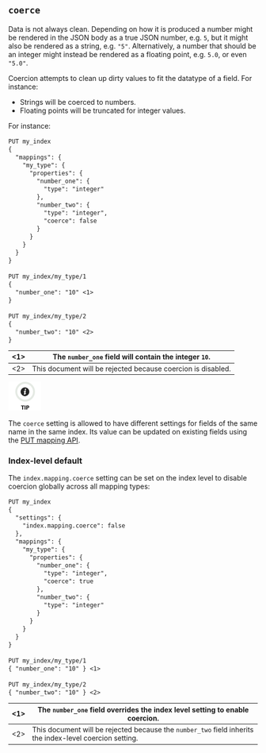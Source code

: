 ## `coerce`

Data is not always clean. Depending on how it is produced a number might be rendered in the JSON body as a true JSON number, e.g. `5`, but it might also be rendered as a string, e.g. `"5"`. Alternatively, a number that should be an integer might instead be rendered as a floating point, e.g. `5.0`, or even `"5.0"`.

Coercion attempts to clean up dirty values to fit the datatype of a field. For instance:

  * Strings will be coerced to numbers. 
  * Floating points will be truncated for integer values. 



For instance:
    
    
    PUT my_index
    {
      "mappings": {
        "my_type": {
          "properties": {
            "number_one": {
              "type": "integer"
            },
            "number_two": {
              "type": "integer",
              "coerce": false
            }
          }
        }
      }
    }
    
    PUT my_index/my_type/1
    {
      "number_one": "10" <1>
    }
    
    PUT my_index/my_type/2
    {
      "number_two": "10" <2>
    }

<1>| The `number_one` field will contain the integer `10`.     
---|---  
<2>| This document will be rejected because coercion is disabled.   
  
![Tip](/images/icons/tip.png)

The `coerce` setting is allowed to have different settings for fields of the same name in the same index. Its value can be updated on existing fields using the [PUT mapping API](indices-put-mapping.html).

### Index-level default

The `index.mapping.coerce` setting can be set on the index level to disable coercion globally across all mapping types:
    
    
    PUT my_index
    {
      "settings": {
        "index.mapping.coerce": false
      },
      "mappings": {
        "my_type": {
          "properties": {
            "number_one": {
              "type": "integer",
              "coerce": true
            },
            "number_two": {
              "type": "integer"
            }
          }
        }
      }
    }
    
    PUT my_index/my_type/1
    { "number_one": "10" } <1>
    
    PUT my_index/my_type/2
    { "number_two": "10" } <2>

<1>| The `number_one` field overrides the index level setting to enable coercion.     
---|---    
<2>| This document will be rejected because the `number_two` field inherits the index-level coercion setting. 
